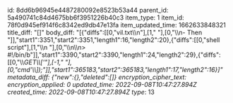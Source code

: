 id: 8dd6b96945e4487280092e8523b53a44
parent_id: 5a490741c84d4675bb6f3951226b40c3
item_type: 1
item_id: 78f0d945ef914f6c8342ed9db47e13fa
item_updated_time: 1662633848321
title_diff: "[]"
body_diff: "[{\"diffs\":[[0,\"vil.txt\\\n\"],[1,\"    \"],[0,\"\\\n- Then \"]],\"start1\":3351,\"start2\":3351,\"length1\":16,\"length2\":20},{\"diffs\":[[0,\"shell script\"],[1,\"\\\n    \"],[0,\"\\\n\\\n> #!/bin/b\"]],\"start1\":3390,\"start2\":3390,\"length1\":24,\"length2\":29},{\"diffs\":[[0,\"\\\\_GET\\\\['\"],[-1,\" \"],[0,\"cmd'\\\\]);\"]],\"start1\":365183,\"start2\":365183,\"length1\":17,\"length2\":16}]"
metadata_diff: {"new":{},"deleted":[]}
encryption_cipher_text: 
encryption_applied: 0
updated_time: 2022-09-08T10:47:27.894Z
created_time: 2022-09-08T10:47:27.894Z
type_: 13
